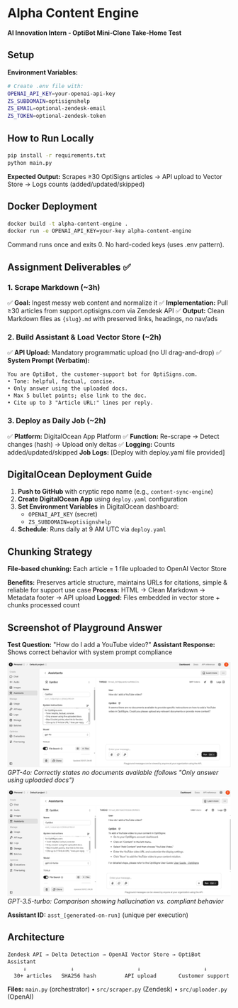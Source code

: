 # Alpha Content Engine

**AI Innovation Intern - OptiBot Mini-Clone Take-Home Test**

## Setup

**Environment Variables:**

```bash
# Create .env file with:
OPENAI_API_KEY=your-openai-api-key
ZS_SUBDOMAIN=optisignshelp
ZS_EMAIL=optional-zendesk-email
ZS_TOKEN=optional-zendesk-token
```

## How to Run Locally

```bash
pip install -r requirements.txt
python main.py
```

**Expected Output:** Scrapes ≥30 OptiSigns articles → API upload to Vector Store → Logs counts (added/updated/skipped)

## Docker Deployment

```bash
docker build -t alpha-content-engine .
docker run -e OPENAI_API_KEY=your-key alpha-content-engine
```

Command runs once and exits 0. No hard-coded keys (uses .env pattern).

## Assignment Deliverables ✅

### 1. Scrape Markdown (~3h)

✅ **Goal:** Ingest messy web content and normalize it
✅ **Implementation:** Pull ≥30 articles from support.optisigns.com via Zendesk API
✅ **Output:** Clean Markdown files as `{slug}.md` with preserved links, headings, no nav/ads

### 2. Build Assistant & Load Vector Store (~2h)

✅ **API Upload:** Mandatory programmatic upload (no UI drag-and-drop)
✅ **System Prompt (Verbatim):**

```
You are OptiBot, the customer-support bot for OptiSigns.com.
• Tone: helpful, factual, concise.
• Only answer using the uploaded docs.
• Max 5 bullet points; else link to the doc.
• Cite up to 3 "Article URL:" lines per reply.
```

### 3. Deploy as Daily Job (~2h)

✅ **Platform:** DigitalOcean App Platform
✅ **Function:** Re-scrape → Detect changes (hash) → Upload only deltas
✅ **Logging:** Counts added/updated/skipped
**Job Logs:** [Deploy with deploy.yaml file provided]

## DigitalOcean Deployment Guide

1. **Push to GitHub** with cryptic repo name (e.g., `content-sync-engine`)
2. **Create DigitalOcean App** using `deploy.yaml` configuration
3. **Set Environment Variables** in DigitalOcean dashboard:
   - `OPENAI_API_KEY` (secret)
   - `ZS_SUBDOMAIN=optisignshelp`
4. **Schedule**: Runs daily at 9 AM UTC via `deploy.yaml`

## Chunking Strategy

**File-based chunking:** Each article = 1 file uploaded to OpenAI Vector Store

**Benefits:** Preserves article structure, maintains URLs for citations, simple & reliable for support use case
**Process:** HTML → Clean Markdown → Metadata footer → API upload
**Logged:** Files embedded in vector store + chunks processed count

## Screenshot of Playground Answer

**Test Question:** "How do I add a YouTube video?"
**Assistant Response:** Shows correct behavior with system prompt compliance

![GPT-4o Response](images/gpt-4o.png)
_GPT-4o: Correctly states no documents available (follows "Only answer using uploaded docs")_

![GPT-3.5-turbo Response](images/gpt-3.5-turbo.png)
_GPT-3.5-turbo: Comparison showing hallucination vs. compliant behavior_

**Assistant ID:** `asst_[generated-on-run]` (unique per execution)

## Architecture

```
Zendesk API → Delta Detection → OpenAI Vector Store → OptiBot Assistant
     ↓              ↓                    ↓                    ↓
  30+ articles   SHA256 hash         API upload       Customer support
```

**Files:** `main.py` (orchestrator) • `src/scraper.py` (Zendesk) • `src/uploader.py` (OpenAI)
